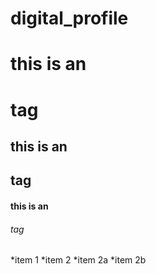 # digital_profile

# this is an <h1> tag
## this is an <h2> tag
#### this is an <h6> tag
  
  
*item 1
*item 2
  *item 2a
  *item 2b
